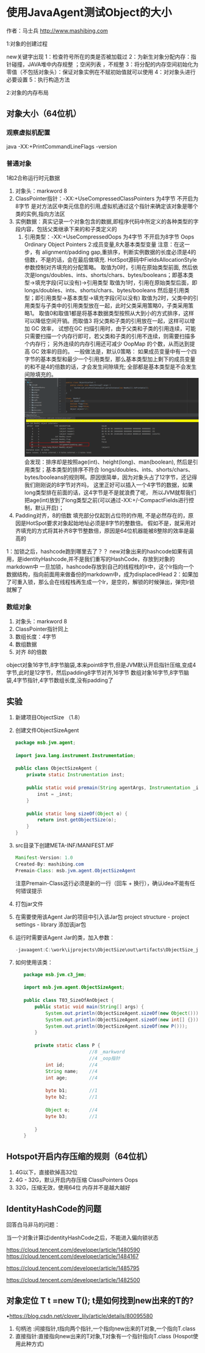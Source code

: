 # 使用JavaAgent测试Object的大小

作者：马士兵 http://www.mashibing.com


1:对象的创建过程

new关键字出现
1：检查符号所在的类是否被加载过
2：为新生对象分配内存：指针碰撞，JAVA堆中内存规整 ；空闲列表 ，不规整
3：将分配的内存空间初始化为零值（不包括对象头）：保证对象实例在不赋初始值就可以使用
4：对对象头进行必要设置
5：执行<init>构造方法


2:对象的内存布局
## 对象大小（64位机）
### 观察虚拟机配置
java -XX:+PrintCommandLineFlags -version

### 普通对象
1和2合称运行时元数据
1. 对象头：markword  8
2. ClassPointer指针：-XX:+UseCompressedClassPointers 为4字节 不开启为8字节
                 是对方法区中类元信息的引用,虚拟机通过这个指针来确定该对象是哪个类的实例,指向方法区
3. 实例数据：真实记录一个对象包含的数据,即程序代码中所定义的各种类型的字段内容，包括父类继承下来的和子类定义的
   1. 引用类型：-XX:+UseCompressedOops 为4字节 不开启为8字节 
      Oops Ordinary Object Pointers
   2:成员变量,8大基本类型变量
 注意：在这一步，有 alignment/padding gap,重排序，判断实例数据的长度必须是4的倍数，不是的话，会在最后做填充.
      HotSpot源码中FieldsAllocationStyle参数控制对齐填充的分配策略。
取值为0时，引用在原始类型前面, 然后依次是longs/doubles、ints、shorts/chars、bytes/booleans；即基本类型->填充字段(可以没有)->引用类型
取值为1时，引用在原始类型后面，即longs/doubles、ints、shorts/chars、bytes/booleans 然后是引用类型；即引用类型->基本类型->填充字段(可以没有)
取值为2时，父类中的引用类型与子类中的引用类型放在一起，此时父类采用策略0，子类采用策略1。
取值0和取值1都是将基本数据类型按照从大到小的方式排序，这样可以降低空间开销。而取值3 将父类和子类的引用放在一起，这样可以增加 GC 效率，
试想在GC 扫描引用时，由于父类和子类的引用连续，可能只需要扫描一个内存行即可，若父类和子类的引用不连续，则需要扫描多个内存行；
另外连续的内存引用还可减少 OopMap 的个数，从而达到提高 GC 效率的目的。
      一般做法是，默认0策略：
      如果成员变量中有一个四字节的基本类型和最少一个引用类型，那么基本类型加上剩下的成员变量的和不是4的倍数的话，才会发生间隙填充;
      全部都是基本类型是不会发生间隙填充的。
      ![binaryTree](tmp/image/padding%20gap.png)
      会发现：排序却是按照age(int)、height(long)、man(boolean), 然后是引用类型；基本类型的排序不符合
      longs/doubles、ints、shorts/chars、bytes/booleans的规则啊。原因很简单，因为对象头占了12字节，还记得我们刚刚说的8字节对齐吗，
      这里正好可以插入一个4字节的数据，如果long类型排在前面的话，这4字节是不是就浪费了呢，
      所以JVM就帮我们把age(int)放到了long类型之前(可以通过-XX:+/-CompactFields进行控制，默认开启)；    
4. Padding对齐，8的倍数
        填充部分仅起到占位符的作用, 不是必然存在的，原因是HotSpot要求对象起始地址必须是8字节的整数倍。 
        假如不是，就采用对齐填充的方式将其补齐8字节整数倍，原因是64位机器能被8整除的效率是最高的

1：加锁之后，hashcode跑到哪里去了？？
 new对象出来的hashcode如果有调用，是identityHashcode,并不是我们重写的HashCode，存放到对象的markdown中
一旦加锁，hashcode存放到自己的线程栈的lr中，这个lr指向一个数据结构，指向前面用来做备份的markdown中，成为displacedHead
2：如果加了可重入锁，那么会在线程栈再生成一个lr，是空的，解锁的时候弹出，弹完lr锁就解了

### 数组对象
1. 对象头：markword 8
2. ClassPointer指针同上
3. 数组长度：4字节
4. 数组数据
5. 对齐 8的倍数

object对象16字节,8字节脑袋,本来point8字节,但是JVM默认开启指针压缩,变成4字节,此时是12字节，然后padding8字节对齐,16字节
数组对象16字节,8字节脑袋,4字节指针,4字节数组长度,没有padding了


## 实验
1. 新建项目ObjectSize （1.8）

2. 创建文件ObjectSizeAgent

   ```java
   package msb.jvm.agent;
   
   import java.lang.instrument.Instrumentation;
   
   public class ObjectSizeAgent {
       private static Instrumentation inst;
   
       public static void premain(String agentArgs, Instrumentation _inst) {
           inst = _inst;
       }
   
       public static long sizeOf(Object o) {
           return inst.getObjectSize(o);
       }
   }
   ```

3. src目录下创建META-INF/MANIFEST.MF

   ```java
   Manifest-Version: 1.0
   Created-By: mashibing.com
   Premain-Class: msb.jvm.agent.ObjectSizeAgent
   ```

   注意Premain-Class这行必须是新的一行（回车 + 换行），确认idea不能有任何错误提示

4. 打包jar文件

5. 在需要使用该Agent Jar的项目中引入该Jar包
   project structure - project settings - library 添加该jar包

6. 运行时需要该Agent Jar的类，加入参数：

   ```java
   -javaagent:C:\work\ijprojects\ObjectSize\out\artifacts\ObjectSize_jar\ObjectSize.jar
   ```

7. 如何使用该类：

   ```java
      package msb.jvm.c3_jmm;
      
      import msb.jvm.agent.ObjectSizeAgent;
      
      public class T03_SizeOfAnObject {
          public static void main(String[] args) {
              System.out.println(ObjectSizeAgent.sizeOf(new Object()));
              System.out.println(ObjectSizeAgent.sizeOf(new int[] {}));
              System.out.println(ObjectSizeAgent.sizeOf(new P()));
          }
      
          private static class P {
                              //8 _markword
                              //4 _oop指针
              int id;         //4
              String name;    //4
              int age;        //4
      
              byte b1;        //1
              byte b2;        //1
      
              Object o;       //4
              byte b3;        //1
      
          }
      }
   ```

## Hotspot开启内存压缩的规则（64位机）

1. 4G以下，直接砍掉高32位
2. 4G - 32G，默认开启内存压缩 ClassPointers Oops
3. 32G，压缩无效，使用64位
   内存并不是越大越好

## IdentityHashCode的问题

回答白马非马的问题：

当一个对象计算过identityHashCode之后，不能进入偏向锁状态

https://cloud.tencent.com/developer/article/1480590
 https://cloud.tencent.com/developer/article/1484167

https://cloud.tencent.com/developer/article/1485795

https://cloud.tencent.com/developer/article/1482500

## 对象定位    T  t =new T();  t是如何找到new出来的T的?

•https://blog.csdn.net/clover_lily/article/details/80095580

1. 句柄池 :间接指针,t指向两个指针,一个指向new出来的T对象,一个指向T.class
2. 直接指针:直接指向new出来的T对象,T对象有一个指针指向T.class  (Hospot使用此种方式)